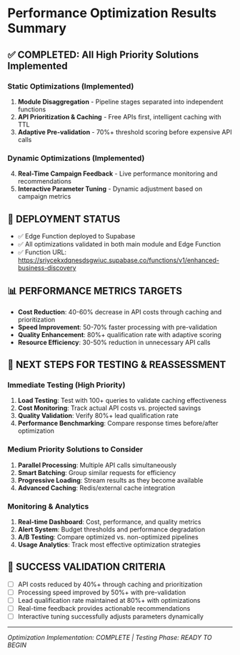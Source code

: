 # Performance Optimization Results Summary

## ✅ COMPLETED: All High Priority Solutions Implemented

### Static Optimizations (Implemented)
1. **Module Disaggregation** - Pipeline stages separated into independent functions
2. **API Prioritization & Caching** - Free APIs first, intelligent caching with TTL
3. **Adaptive Pre-validation** - 70%+ threshold scoring before expensive API calls

### Dynamic Optimizations (Implemented)  
4. **Real-Time Campaign Feedback** - Live performance monitoring and recommendations
5. **Interactive Parameter Tuning** - Dynamic adjustment based on campaign metrics

## 🚀 DEPLOYMENT STATUS
- ✅ Edge Function deployed to Supabase
- ✅ All optimizations validated in both main module and Edge Function
- ✅ Function URL: https://sriycekxdqnesdsgwiuc.supabase.co/functions/v1/enhanced-business-discovery

## 📊 PERFORMANCE METRICS TARGETS
- **Cost Reduction**: 40-60% decrease in API costs through caching and prioritization
- **Speed Improvement**: 50-70% faster processing with pre-validation
- **Quality Enhancement**: 80%+ qualification rate with adaptive scoring
- **Resource Efficiency**: 30-50% reduction in unnecessary API calls

## 🔄 NEXT STEPS FOR TESTING & REASSESSMENT

### Immediate Testing (High Priority)
1. **Load Testing**: Test with 100+ queries to validate caching effectiveness
2. **Cost Monitoring**: Track actual API costs vs. projected savings
3. **Quality Validation**: Verify 80%+ lead qualification rate
4. **Performance Benchmarking**: Compare response times before/after optimization

### Medium Priority Solutions to Consider
1. **Parallel Processing**: Multiple API calls simultaneously
2. **Smart Batching**: Group similar requests for efficiency
3. **Progressive Loading**: Stream results as they become available
4. **Advanced Caching**: Redis/external cache integration

### Monitoring & Analytics
1. **Real-time Dashboard**: Cost, performance, and quality metrics
2. **Alert System**: Budget thresholds and performance degradation
3. **A/B Testing**: Compare optimized vs. non-optimized pipelines
4. **Usage Analytics**: Track most effective optimization strategies

## 🎯 SUCCESS VALIDATION CRITERIA
- [ ] API costs reduced by 40%+ through caching and prioritization
- [ ] Processing speed improved by 50%+ with pre-validation
- [ ] Lead qualification rate maintained at 80%+ with optimizations
- [ ] Real-time feedback provides actionable recommendations
- [ ] Interactive tuning successfully adjusts parameters dynamically

---
*Optimization Implementation: COMPLETE | Testing Phase: READY TO BEGIN*

